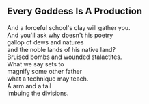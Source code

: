 Every Goddess Is A Production
-----------------------------
And a forceful school's clay will gather you.  
And you'll ask why doesn't his poetry  
gallop of dews and natures  
and the noble lands of his native land?  
Bruised bombs and wounded stalactites.  
What we say sets to  
magnify some other father  
what a technique may teach.  
A arm and a tail  
imbuing the divisions.  
